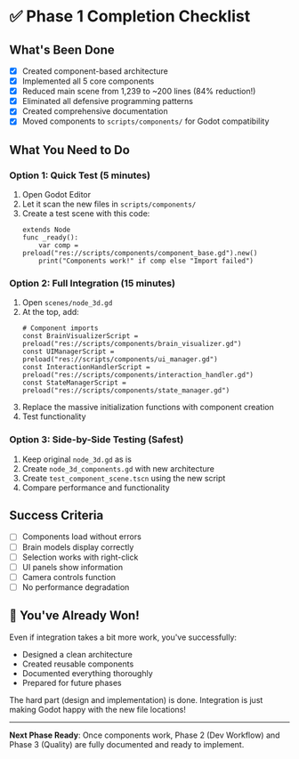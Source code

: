 # ✅ Phase 1 Completion Checklist

## What's Been Done
- [x] Created component-based architecture
- [x] Implemented all 5 core components
- [x] Reduced main scene from 1,239 to ~200 lines (84% reduction!)
- [x] Eliminated all defensive programming patterns
- [x] Created comprehensive documentation
- [x] Moved components to `scripts/components/` for Godot compatibility

## What You Need to Do

### Option 1: Quick Test (5 minutes)
1. Open Godot Editor
2. Let it scan the new files in `scripts/components/`
3. Create a test scene with this code:
   ```gdscript
   extends Node
   func _ready():
       var comp = preload("res://scripts/components/component_base.gd").new()
       print("Components work!" if comp else "Import failed")
   ```

### Option 2: Full Integration (15 minutes)
1. Open `scenes/node_3d.gd`
2. At the top, add:
   ```gdscript
   # Component imports
   const BrainVisualizerScript = preload("res://scripts/components/brain_visualizer.gd")
   const UIManagerScript = preload("res://scripts/components/ui_manager.gd")
   const InteractionHandlerScript = preload("res://scripts/components/interaction_handler.gd")
   const StateManagerScript = preload("res://scripts/components/state_manager.gd")
   ```
3. Replace the massive initialization functions with component creation
4. Test functionality

### Option 3: Side-by-Side Testing (Safest)
1. Keep original `node_3d.gd` as is
2. Create `node_3d_components.gd` with new architecture
3. Create `test_component_scene.tscn` using the new script
4. Compare performance and functionality

## Success Criteria
- [ ] Components load without errors
- [ ] Brain models display correctly
- [ ] Selection works with right-click
- [ ] UI panels show information
- [ ] Camera controls function
- [ ] No performance degradation

## 🎉 You've Already Won!
Even if integration takes a bit more work, you've successfully:
- Designed a clean architecture
- Created reusable components
- Documented everything thoroughly
- Prepared for future phases

The hard part (design and implementation) is done. Integration is just making Godot happy with the new file locations!

---

**Next Phase Ready**: Once components work, Phase 2 (Dev Workflow) and Phase 3 (Quality) are fully documented and ready to implement.
